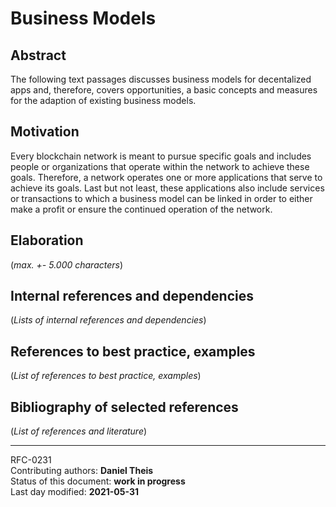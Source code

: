 # Business Models

## Abstract

The following text passages discusses business models for decentalized apps and, therefore, covers opportunities, a basic concepts and measures for the adaption of existing business models.
    
## Motivation

Every blockchain network is meant to pursue specific goals and includes people or organizations that operate within the network to achieve these goals. Therefore, a network operates one or more applications that serve to achieve its goals. Last but not least, these applications also include services or transactions to which a business model can be linked in order to either make a profit or ensure the continued operation of the network.
    
## Elaboration

(*max. +- 5.000 characters*)
    
## Internal references and dependencies

(*Lists of internal references and dependencies*)  
    
## References to best practice, examples  

(*List of references to best practice, examples*)  
	
## Bibliography of selected references

(*List of references and literature*)   

________

RFC-0231   
Contributing authors: **Daniel Theis**  
Status of this document: **work in progress**    
Last day modified: **2021-05-31**